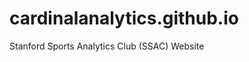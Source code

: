 cardinalanalytics.github.io
===========================

Stanford Sports Analytics Club (SSAC) Website

